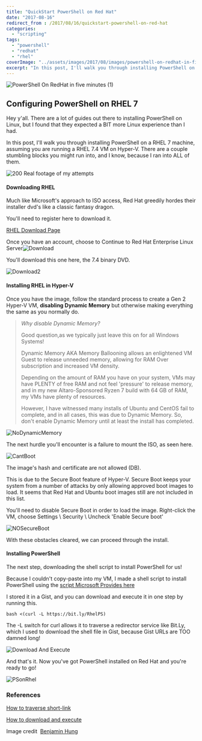 ```yaml
---
title: "QuickStart PowerShell on Red Hat"
date: "2017-08-16"
redirect_from : /2017/08/16/quickstart-powershell-on-red-hat
categories: 
  - "scripting"
tags: 
  - "powershell"
  - "redhat"
  - "rhel"
coverImage: "../assets/images/2017/08/images/powershell-on-redhat-in-five-minutes-1.png"
excerpt: "In this post, I'll walk you through installing PowerShell on a RHEL 7 machine, assuming you are running a RHEL 7.4 VM on Hyper-V. There are a couple stumbling blocks you might run into, and I know, because I ran into ALL of them."
---
```


![PowerShell On RedHat in five minutes (1)](../assets/images/2017/08/images/powershell-on-redhat-in-five-minutes-1.png)

## Configuring PowerShell on RHEL 7

Hey y'all. There are a lot of guides out there to installing PowerShell on Linux, but I found that they expected a BIT more Linux experience than I had.

In this post, I'll walk you through installing PowerShell on a RHEL 7 machine, assuming you are running a RHEL 7.4 VM on Hyper-V. There are a couple stumbling blocks you might run into, and I know, because I ran into ALL of them.

![200](../assets/images/2017/08/images/200.gif) Real footage of my attempts

#### Downloading RHEL

Much like Microsoft's approach to ISO access, Red Hat greedily hordes their installer dvd's like a classic fantasy dragon.

You'll need to register here to download it.

[RHEL Download Page](https://access.redhat.com/products/red-hat-enterprise-linux/evaluation)

Once you have an account, choose to Continue to Red Hat Enterprise Linux Server![Download](../assets/images/2017/08/images/download.png)

You'll download this one here, the 7.4 binary DVD.

![Download2](../assets/images/2017/08/images/download2.png)

#### Installing RHEL in Hyper-V

Once you have the image, follow the standard process to create a Gen 2 Hyper-V VM, **disabling Dynamic Memory** but otherwise making everything the same as you normally do.

> _Why disable Dynamic Memory?_
> 
> Good question,as we typically just leave this on for all Windows Systems!
> 
> Dynamic Memory AKA Memory Ballooning allows an enlightened VM Guest to release unneeded memory, allowing for RAM Over subscription and increased VM density.
> 
> Depending on the amount of RAM you have on your system, VMs may have PLENTY of free RAM and not feel 'pressure' to release memory, and in my new Altaro-Sponsored Ryzen 7 build with 64 GB of RAM, my VMs have plenty of resources.
> 
> However, I have witnessed many installs of Ubuntu and CentOS fail to complete, and in all cases, this was due to Dynamic Memory. So, don't enable Dynamic Memory until at least the install has completed.

![NoDynamicMemory](../assets/images/2017/08/images/nodynamicmemory.png)

The next hurdle you'll encounter is a failure to mount the ISO, as seen here.

![CantBoot](../assets/images/2017/08/images/cantboot.png)

The image's hash and certificate are not allowed (DB).

This is due to the Secure Boot feature of Hyper-V. Secure Boot keeps your system from a number of attacks by only allowing approved boot images to load. It seems that Red Hat and Ubuntu boot images still are not included in this list.

You'll need to disable Secure Boot in order to load the image. Right-click the VM, choose Settings \\ Security \\ Uncheck 'Enable Secure boot'

![NOSecureBoot](../assets/images/2017/08/images/nosecureboot.png)

With these obstacles cleared, we can proceed through the install.

#### Installing PowerShell

The next step, downloading the shell script to install PowerShell for us!

Because I couldn't copy-paste into my VM, I made a shell script to install PowerShell using the [script Microsoft Provides here](https://github.com/PowerShell/PowerShell/blob/master/docs/installation/linux.md#red-hat-enterprise-linux-rhel-7)

I stored it in a Gist, and you can download and execute it in one step by running this.

`bash <(curl -L https://bit.ly/RhelPS)`

The -L switch for curl allows it to traverse a redirector service like Bit.Ly, which I used to download the shell file in Gist, because Gist URLs are TOO damned long!

![Download And Execute](../assets/images/2017/08/images/download-and-execute.png)

And that's it. Now you've got PowerShell installed on Red Hat and you're ready to go!

![PSonRhel](../assets/images/2017/08/images/psonrhel.png)

### References

[How to traverse short-link](https://quantumtunnel.wordpress.com/2015/02/25/using-curl-to-download-for-a-shortened-url-dropbox-bit-ly/)

[How to download and execute](https://stackoverflow.com/questions/5735666/execute-bash-script-from-url)

Image credit  [Benjamin Hung](https://unsplash.com/@benjaminhung?utm_medium=referral&utm_campaign=photographer-credit&utm_content=creditBadge "Download free do whatever you want high-resolution photos from Benjamin Hung")
